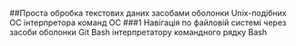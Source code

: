 ##Проста обробка текстових даних засобами оболонки Unix-подібних ОС інтерпретора команд ОС
###1 Навігація по файловій системі через засоби оболонки Git Bash інтерпретатору командного рядку Bash
